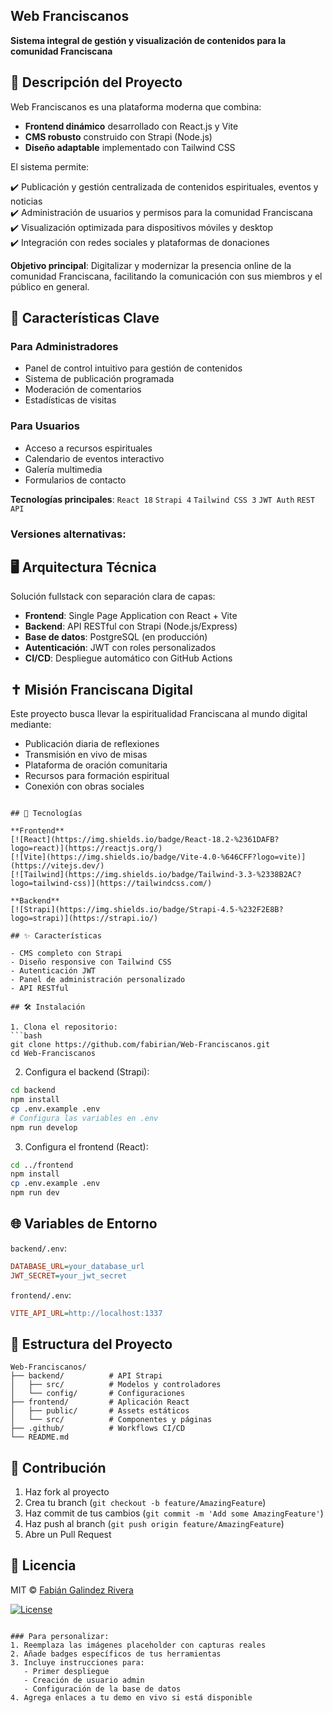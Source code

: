 ## Web Franciscanos

**Sistema integral de gestión y visualización de contenidos para la comunidad Franciscana**

## 📌 Descripción del Proyecto

Web Franciscanos es una plataforma moderna que combina:

- **Frontend dinámico** desarrollado con React.js y Vite
- **CMS robusto** construido con Strapi (Node.js)
- **Diseño adaptable** implementado con Tailwind CSS

El sistema permite:

✔️ Publicación y gestión centralizada de contenidos espirituales, eventos y noticias  
✔️ Administración de usuarios y permisos para la comunidad Franciscana  
✔️ Visualización optimizada para dispositivos móviles y desktop  
✔️ Integración con redes sociales y plataformas de donaciones  

**Objetivo principal**: Digitalizar y modernizar la presencia online de la comunidad Franciscana, facilitando la comunicación con sus miembros y el público en general.

## 🎯 Características Clave

### Para Administradores
- Panel de control intuitivo para gestión de contenidos
- Sistema de publicación programada
- Moderación de comentarios
- Estadísticas de visitas

### Para Usuarios
- Acceso a recursos espirituales
- Calendario de eventos interactivo
- Galería multimedia
- Formularios de contacto

**Tecnologías principales**: 
`React 18` `Strapi 4` `Tailwind CSS 3` `JWT Auth` `REST API`

### Versiones alternativas:

## 🖥️ Arquitectura Técnica

Solución fullstack con separación clara de capas:
- **Frontend**: Single Page Application con React + Vite
- **Backend**: API RESTful con Strapi (Node.js/Express)
- **Base de datos**: PostgreSQL (en producción)
- **Autenticación**: JWT con roles personalizados
- **CI/CD**: Despliegue automático con GitHub Actions

## ✝️ Misión Franciscana Digital

Este proyecto busca llevar la espiritualidad Franciscana al mundo digital mediante:
- Publicación diaria de reflexiones
- Transmisión en vivo de misas
- Plataforma de oración comunitaria
- Recursos para formación espiritual
- Conexión con obras sociales
```

## 🚀 Tecnologías

**Frontend**  
[![React](https://img.shields.io/badge/React-18.2-%2361DAFB?logo=react)](https://reactjs.org/)
[![Vite](https://img.shields.io/badge/Vite-4.0-%646CFF?logo=vite)](https://vitejs.dev/)
[![Tailwind](https://img.shields.io/badge/Tailwind-3.3-%2338B2AC?logo=tailwind-css)](https://tailwindcss.com/)

**Backend**  
[![Strapi](https://img.shields.io/badge/Strapi-4.5-%232F2E8B?logo=strapi)](https://strapi.io/)

## ✨ Características

- CMS completo con Strapi
- Diseño responsive con Tailwind CSS
- Autenticación JWT
- Panel de administración personalizado
- API RESTful

## 🛠️ Instalación

1. Clona el repositorio:
```bash
git clone https://github.com/fabirian/Web-Franciscanos.git
cd Web-Franciscanos
```

2. Configura el backend (Strapi):
```bash
cd backend
npm install
cp .env.example .env
# Configura las variables en .env
npm run develop
```

3. Configura el frontend (React):
```bash
cd ../frontend
npm install
cp .env.example .env
npm run dev
```

## 🌐 Variables de Entorno

`backend/.env`:
```ini
DATABASE_URL=your_database_url
JWT_SECRET=your_jwt_secret
```

`frontend/.env`:
```ini
VITE_API_URL=http://localhost:1337
```

## 📂 Estructura del Proyecto

```
Web-Franciscanos/
├── backend/          # API Strapi
│   ├── src/          # Modelos y controladores
│   └── config/       # Configuraciones
├── frontend/         # Aplicación React
│   ├── public/       # Assets estáticos
│   └── src/          # Componentes y páginas
├── .github/          # Workflows CI/CD
└── README.md
```

## 🤝 Contribución

1. Haz fork al proyecto
2. Crea tu branch (`git checkout -b feature/AmazingFeature`)
3. Haz commit de tus cambios (`git commit -m 'Add some AmazingFeature'`)
4. Haz push al branch (`git push origin feature/AmazingFeature`)
5. Abre un Pull Request

## 📄 Licencia

MIT © [Fabián Galindez Rivera](https://github.com/fabirian)

[![License](https://img.shields.io/badge/License-MIT-yellow.svg)](https://opensource.org/licenses/MIT)
```

### Para personalizar:
1. Reemplaza las imágenes placeholder con capturas reales
2. Añade badges específicos de tus herramientas
3. Incluye instrucciones para:
   - Primer despliegue
   - Creación de usuario admin
   - Configuración de la base de datos
4. Agrega enlaces a tu demo en vivo si está disponible

